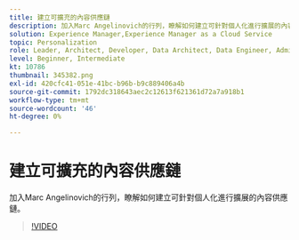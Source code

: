 ```yaml
---
title: 建立可擴充的內容供應鏈
description: 加入Marc Angelinovich的行列，瞭解如何建立可針對個人化進行擴展的內容供應鏈。
solution: Experience Manager,Experience Manager as a Cloud Service
topic: Personalization
role: Leader, Architect, Developer, Data Architect, Data Engineer, Admin, User
level: Beginner, Intermediate
kt: 10786
thumbnail: 345382.png
exl-id: 420cfc41-051e-41bc-b96b-b9c889406a4b
source-git-commit: 1792dc318643aec2c12613f621361d72a7a918b1
workflow-type: tm+mt
source-wordcount: '46'
ht-degree: 0%

---
```


# 建立可擴充的內容供應鏈

加入Marc Angelinovich的行列，瞭解如何建立可針對個人化進行擴展的內容供應鏈。

>[!VIDEO](https://video.tv.adobe.com/v/345382/?quality=12&learn=on)

